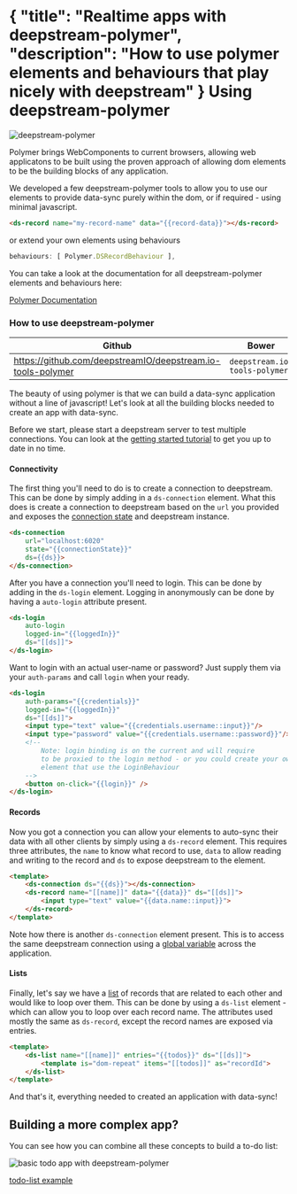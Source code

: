 {
	"title": "Realtime apps with deepstream-polymer",
	"description": "How to use polymer elements and behaviours that play nicely with deepstream"
}
Using deepstream-polymer
=================================================

![deepstream-polymer](../assets/images/polymer/deepstream-polymer.png)

Polymer brings WebComponents to current browsers, allowing web applicatons to be built using the proven approach of allowing dom elements to be the building blocks of any application.

We developed a few deepstream-polymer tools to allow you to use our elements to provide data-sync purely within the dom, or if required - using minimal javascript.

```html
<ds-record name="my-record-name" data="{{record-data}}"></ds-record>
```
or extend your own elements using behaviours
```javascript
behaviours: [ Polymer.DSRecordBehaviour ],
```

You can take a look at the documentation for all deepstream-polymer elements and behaviours here:

<a class="mega" href="//deepstreamio.github.io/deepstream.io-tools-polymer"><i class="fa fa-book"></i>Polymer Documentation</a>

### How to use deepstream-polymer

<table class="mini space">
    <thead>
        <tr>
            <th><i class="fa fa-github"></i>Github</th>
            <th><i class="fa fa-cube"></i>Bower</th>
        </tr>
    </thead>
    <tbody>
        <tr>
            <td>
                <a href="https://github.com/deepstreamIO/deepstream.io-tools-polymer">
                    https://github.com/deepstreamIO/deepstream.io-tools-polymer
                </a>
            </td>
            <td><code>deepstream.io-tools-polymer</code></td>
        </tr>
    </tbody>
</table>

The beauty of using polymer is that we can build a data-sync application without a line of javascript! Let's look at all the building blocks needed to create an app with data-sync.

Before we start, please start a deepstream server to test multiple connections. You can look at the [getting started tutorial](getting-started.html) to get you up to date in no time.

#### Connectivity

The first thing you'll need to do is to create a connection to deepstream. This can be done by simply adding in a `ds-connection` element. What this does is create a connection to deepstream based on the `url` you provided and exposes the [connection state](../docs/connection_states.html) and deepstream instance.

```html
<ds-connection 
	url="localhost:6020" 
	state="{{connectionState}}"
	ds={{ds}}>
</ds-connection>
```

After you have a connection you'll need to login. This can be done by adding in the `ds-login` element. Logging in anonymously can be done by having a `auto-login` attribute present.

```html
<ds-login 
	auto-login
	logged-in="{{loggedIn}}"
	ds="[[ds]]">
</ds-login>
```

Want to login with an actual user-name or password? Just supply them via your `auth-params` and call `login` when your ready.

```html
<ds-login 
	auth-params="{{credentials}}"
	logged-in="{{loggedIn}}"
	ds="[[ds]]">
	<input type="text" value="{{credentials.username::input}}"/>
	<input type="password" value="{{credentials.username::password}}"/>
	<!-- 
		Note: login binding is on the current and will require 
		to be proxied to the login method - or you could create your own 
		element that use the LoginBehaviour
	-->
	<button on-click="{{login}}" />
</ds-login>
```

#### Records

Now you got a connection you can allow your elements to auto-sync their data with all other clients by simply using a `ds-record` element. This requires three attributes, the `name` to know what record to use, `data` to allow reading and writing to the record and `ds` to expose deepstream to the element.

```html
<template>
	<ds-connection ds="{{ds}}"></ds-connection>
	<ds-record name="[[name]]" data="{{data}}" ds="[[ds]]">
		<input type="text" value="{{data.name::input}}">
	</ds-record>
</template>
```

Note how there is another `ds-connection` element present. This is to access the same deepstream connection using a [global variable](https://github.com/Polymer/docs/issues/334) across the application.

#### Lists

Finally, let's say we have a [list](https://deepstream.io/tutorials/lists.html) of records that are related to each other and would like to loop over them. This can be done by using a `ds-list` element - which can allow you to loop over each record name. The attributes used mostly the same as `ds-record`, except the record names are exposed via entries.

```html
<template>
	<ds-list name="[[name]]" entries="{{todos}}" ds="[[ds]]">
		<template is="dom-repeat" items="[[todos]]" as="recordId">
	</ds-list>
</template>
```

And that's it, everything needed to created an application with data-sync!

## Building a more complex app?

You can see how you can combine all these concepts to build a to-do list:

<img width="" src="../assets/images/polymer/example-app.gif" alt="basic todo app with deepstream-polymer" />

<a class="mega" href="//github.com/deepstreamIO/ds-tutorial-polymer"><i class="fa fa-github"></i>todo-list example</a>